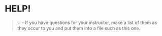 # HELP!

> :bulb: - If you have questions for your instructor, make a list of them as they occur to you and put them into a file such as this one.
